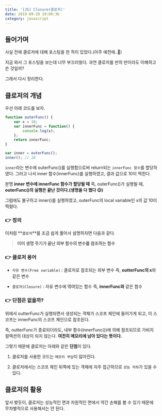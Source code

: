 ```yaml
---
title: '[JS] Closure(클로저)'
date: 2019-09-20 19:09:36
category: javascript
---
```


## 들어가며

사실 전에 클로저에 대해 포스팅을 한 적이 있었다.(아주 예전에..:thinking:)

지금 와서 그 포스팅을 보는데 너무 부끄러웠다. 과연 클로저를 반의 반이라도 이해하고 쓴 것일까?

그래서 다시 정리한다.

## 클로저의 개념

우선 아래 코드를 보자.

```javascript
function outerFunc() {
	var x = 10;
	var innerFunc = function() {
		console.log(x);
	};
	return innerFunc;
}

var inner = outerFunc();
inner(); // 10
```

`inner`라는 변수에 outerFunc()를 실행함으로써 return되는 `innerFunc 함수`를 할당하였다.
그러고 나서 inner 함수(innerFunc)를 실행하였고, 결과 값으로 10이 찍힌다.

분명 **inner 변수에 innerFunc 함수가 할당될 때** 즉, outerFunc()가 실행될 때, **outerFunc()의 실행은 끝난 것이다.(생명을 다 했다 :wink:)**

그럼에도 불구하고 inner()를 실행하였고, outerFunc의 local variable인 x의 값 10이 찍혔다.

### :point_right: 정의

이처럼 **`클로저`**를 조금 쉽게 풀어서 설명하자면 다음과 같다.

> **이미 생명 주기가 끝난 외부 함수의 변수를 참조하는 함수**

### :point_right: 클로저 용어

- `자유 변수(Free variable)` : 클로저로 참조되는 외부 변수 즉, **outterFunc의 x**와 같은 변수

- `클로저(Closure)` : 자유 변수에 엮여있는 함수 즉, **innerFunc와** 같은 함수

### :point_right: 단점은 없을까?

위에서 outterFunc가 실행되면서 생성되는 객체가 스코프 체인에 들어가게 되고, 이 스코프는 innerFunc의 스코프 체인으로 참조된다.

즉, outterFunc가 종료되더라도, 내부 함수(innerFunc())에 의해 참조되므로 가비지 컬렉션의 대상이 되지 않는다. **여전히 메모리에 남아 있다는 뜻이다.**

그렇기 때문에 클로저는 아래와 같은 **단점**이 있다.

1. 클로저를 사용한 코드는 `메모리 부담`이 많아진다.

2. 클로저에서는 스코프 체인 뒤쪽에 있는 객체에 자주 접근하므로 `성능 저하`가 있을 수 있다.

## 클로저의 활용

앞서 봤듯이, 클로저는 성능적인 면과 자원적인 면에서 약간 손해를 볼 수 있기 때문에 무차별적으로 사용해서는 안 된다.
